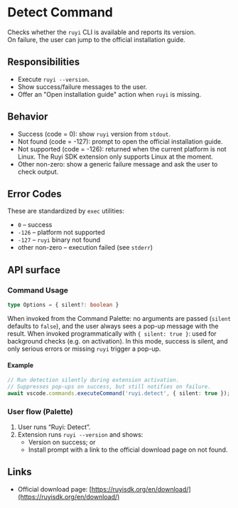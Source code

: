 # Detect Command
Checks whether the `ruyi` CLI is available and reports its version.  
On failure, the user can jump to the official installation guide.

## Responsibilities
- Execute `ruyi --version`.
- Show success/failure messages to the user.
- Offer an "Open installation guide" action when `ruyi` is missing.

## Behavior
- Success (code = 0): show `ruyi` version from `stdout`.
- Not found (code = -127): prompt to open the official installation guide.
- Not supported (code = -126): returned when the current platform is not Linux. The Ruyi SDK extension only supports Linux at the moment.
- Other non-zero: show a generic failure message and ask the user to check output.

## Error Codes
These are standardized by `exec` utilities:
- `0` – success
- `-126` – platform not supported
- `-127` – `ruyi` binary not found
- other non-zero – execution failed (see `stderr`)

## API surface
### Command Usage
```ts
type Options = { silent?: boolean }
```
When invoked from the Command Palette: no arguments are passed (`silent` defaults to `false`), and the user always sees a pop-up message with the result.
When invoked programmatically with `{ silent: true }`: used for background checks (e.g. on activation). In this mode, success is silent, and only serious errors or missing `ruyi` trigger a pop-up.

#### Example
```ts
// Run detection silently during extension activation.
// Suppresses pop-ups on success, but still notifies on failure.
await vscode.commands.executeCommand('ruyi.detect', { silent: true });
```

### User flow (Palette)
1. User runs “Ruyi: Detect”.
2. Extension runs `ruyi --version` and shows:
   * Version on success; or
   * Install prompt with a link to the official download page on not found.

## Links
* Official download page: [https://ruyisdk.org/en/download/](https://ruyisdk.org/en/download/)

